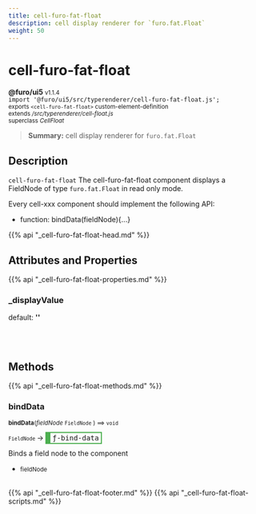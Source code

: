 ```yaml
---
title: cell-furo-fat-float
description: cell display renderer for `furo.fat.Float`
weight: 50
---
```


# cell-furo-fat-float
**@furo/ui5** <small>v1.1.4</small>
<br>`import '@furo/ui5/src/typerenderer/cell-furo-fat-float.js';`<small>
<br>exports `<cell-furo-fat-float>` custom-element-definition
<br>extends */src/typerenderer/cell-float.js*
<br>superclass *CellFloat*</small>

> **Summary:** cell display renderer for `furo.fat.Float`

## Description

`cell-furo-fat-float`
The cell-furo-fat-float component displays a FieldNode of type `furo.fat.Float` in read only mode.

Every cell-xxx component should implement the following API:
- function: bindData(fieldNode){...}

{{% api "_cell-furo-fat-float-head.md" %}}

## Attributes and Properties
{{% api "_cell-furo-fat-float-properties.md" %}}





### **_displayValue**
default: **&#39;&#39;**</small>


<br><br>

## Methods
{{% api "_cell-furo-fat-float-methods.md" %}}



### **bindData**
<small>**bindData**(*fieldNode* `FieldNode` ) ⟹ `void`</small>

<small>`FieldNode` </small> →
<span  style="border-width:2px 2px 2px 10px; border-style: solid;border-color:  rgb(76, 175, 80);font-family:monospace; padding:2px 4px;">ƒ-bind-data</span>

Binds a field node to the component

- <small>fieldNode </small>
<br><br>





{{% api "_cell-furo-fat-float-footer.md" %}}
{{% api "_cell-furo-fat-float-scripts.md" %}}
